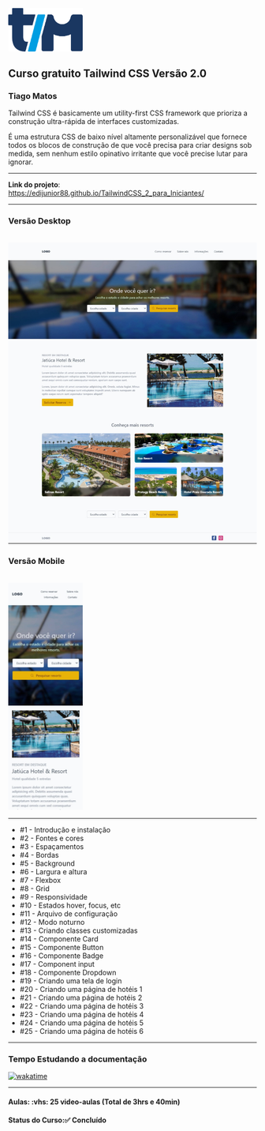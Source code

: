 <img src="img/tiago-matos-logo.svg" width="30%">
<h2>Curso gratuito Tailwind CSS Versão 2.0</h2>
<h3>Tiago Matos</h3>

<p>Tailwind CSS é basicamente um utility-first CSS framework que prioriza a construção ultra-rápida de interfaces customizadas. </p>

<p>É uma estrutura CSS de baixo nível altamente personalizável que fornece todos os blocos de construção de que você precisa para criar designs sob medida, sem nenhum estilo opinativo irritante que você precise lutar para ignorar.</p>

<hr>

<strong>Link do projeto</strong>: <a href="https://edijunior88.github.io/TailwindCSS_2_para_Iniciantes/" target="_blank">https://edijunior88.github.io/TailwindCSS_2_para_Iniciantes/</a>

<hr>

<h3>Versão Desktop</h3>

<br>

<img src="./img/hotel-pagina-completa.jpg">

<br>

<h3>Versão Mobile</h3>

<br>

<img src="./img/hotel-pagina-completa-responsiva.jpg" width="30%">

<hr>

<ul>
  <li>#1 - Introdução e instalação</li>
  <li>#2 - Fontes e cores</li>
  <li>#3 - Espaçamentos</li>
  <li>#4 - Bordas</li>
  <li>#5 - Background</li>
  <li>#6 - Largura e altura</li>
  <li>#7 - Flexbox</li>
  <li>#8 - Grid</li>
  <li>#9 - Responsividade</li>
  <li>#10 - Estados hover, focus, etc</li>
  <li>#11 - Arquivo de configuração</li>
  <li>#12 - Modo noturno</li>
  <li>#13 - Criando classes customizadas</li>
  <li>#14 - Componente Card</li>
  <li>#15 - Componente Button</li>
  <li>#16 - Componente Badge</li>
  <li>#17 - Component input</li>
  <li>#18 - Componente Dropdown</li>
  <li>#19 - Criando uma tela de login</li>
  <li>#20 - Criando uma página de hotéis 1</li>
  <li>#21 - Criando uma página de hotéis 2</li>
  <li>#22 - Criando uma página de hotéis 3</li>
  <li>#23 - Criando uma página de hotéis 4</li>
  <li>#24 - Criando uma página de hotéis 5</li>
  <li>#25 - Criando uma página de hotéis 6</li>
</ul>

<hr>

<h3>Tempo Estudando a documentação</h3>

<p>
  <a href="https://wakatime.com/badge/github/EdiJunior88/TailwindCSS_2_para_Iniciantes">
    <img src="https://wakatime.com/badge/github/EdiJunior88/TailwindCSS_2_para_Iniciantes.svg" alt="wakatime">
  </a>
</p>

<hr>

<h4><b>Aulas:</b> :vhs: 25 video-aulas (Total de 3hrs e 40min)</h4>
<h4><b>Status do Curso:</b>✅ Concluído</h4> 
